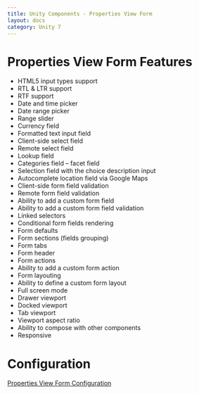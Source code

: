 ```yaml
---
title: Unity Components - Properties View Form
layout: docs
category: Unity 7
---
```

# Properties View Form Features

- HTML5 input types support
- RTL & LTR support
- RTF support 
- Date and time picker
- Date range picker
- Range slider 
- Currency field
- Formatted text input field 
- Client-side select field
- Remote select field
- Lookup field 
- Categories field – facet field
- Selection field with the choice description input 
- Autocomplete location field via Google Maps
- Client-side form field validation
- Remote form field validation 
- Ability to add a custom form field
- Ability to add a custom form field validation
- Linked selectors 
- Conditional form fields rendering 
- Form defaults
- Form sections (fields grouping)
- Form tabs
- Form header
- Form actions
- Ability to add a custom form action
- Form layouting
- Ability to define a custom form layout 
- Full screen mode 
- Drawer viewport 
- Docked viewport
- Tab viewport
- Viewport aspect ratio 
- Ability to compose with other components 
- Responsive 

# Configuration

[Properties View Form Configuration](../configuration/properties-view-form.md)